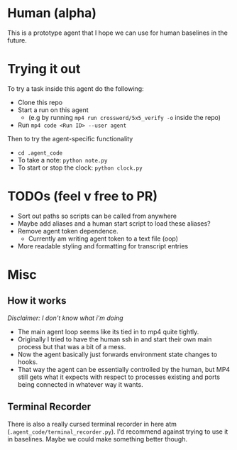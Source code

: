 # Human (alpha)


This is a prototype agent that I hope we can use for human baselines in the future.

# Trying it out

To try a task inside this agent do the following:

- Clone this repo
- Start a run on this agent 
  - (e.g by running `mp4 run crossword/5x5_verify -o` inside the repo)
- Run `mp4 code <Run ID> --user agent` 

Then to try the agent-specific functionality

- `cd .agent_code`
- To take a note: `python note.py`
- To start or stop the clock: `python clock.py`



# TODOs (feel v free to PR)

- Sort out paths so scripts can be called from anywhere
- Maybe add aliases and a human start script to load these aliases?
- Remove agent token dependence. 
  - Currently am writing agent token to a text file (oop)
- More readable styling and formatting for transcript entries
  

# Misc

## How it works
_Disclaimer: I don't know what i'm doing_

- The main agent loop seems like its tied in to mp4 quite tightly. 
- Originally I tried to have the human ssh in and start their own main process but that was a bit of a mess.
- Now the agent basically just forwards environment state changes to hooks. 
- That way the agent can be essentially controlled by the human, but MP4 still gets what it expects with respect to processes existing and ports being connected in whatever way it wants.

## Terminal Recorder
There is also a really cursed terminal recorder in here atm (`.agent_code/terminal_recorder.py`). I'd recommend against trying to use it in baselines. Maybe we could make something better though.

